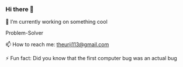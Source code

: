 ### Hi there 👋


🔭 I’m currently working on something cool
   
   Problem-Solver

 📫 How to reach me: theurij113@gmail.com

  
 ⚡ Fun fact: Did you know that the first computer bug was an actual bug

